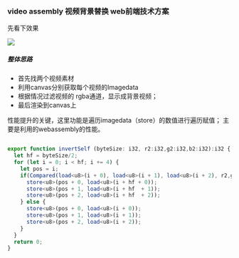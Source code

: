 ### video assembly 视频背景替换  web前端技术方案

先看下效果

![](//bloglibs.oss-cn-beijing.aliyuncs.com/images/rst.gif)

##### 整体思路

- 首先找两个视频素材
- 利用canvas分别获取每个视频的Imagedata
- 根据情况过滤视频的 rgba通道，显示成背景视频；
- 最后渲染到canvas上 

性能提升的关键，这里功能是遍历imagedata（store）的数值进行遍历赋值；
主要是利用的webassembly的性能。

```typescript

export function invertSelf (byteSize: i32, r2:i32,g2:i32,b2:i32):i32 {
  let hf = byteSize/2;
  for (let i = 0; i < hf; i += 4) {
    let pos = i;
    if(Compared(load<u8>(i + 0), load<u8>(i + 1), load<u8>(i + 2), r2,g2,b2)) {
      store<u8>(pos + 0, load<u8>(i + hf + 0));
      store<u8>(pos + 1, load<u8>(i + hf  + 1));
      store<u8>(pos + 2, load<u8>(i + hf  + 2));
    } else {
      store<u8>(pos + 0, load<u8>(i + 0));
      store<u8>(pos + 1, load<u8>(i + 1));
      store<u8>(pos + 2, load<u8>(i + 2));
    }
  }
  return 0;
}

```